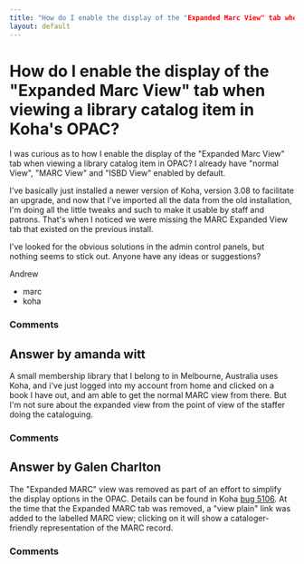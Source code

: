 ```yaml
---
title: "How do I enable the display of the "Expanded Marc View" tab when viewing a library catalog item in Koha's OPAC?"
layout: default
---
```

How do I enable the display of the "Expanded Marc View" tab when viewing a library catalog item in Koha's OPAC?
=====================
I was curious as to how I enable the display of the "Expanded Marc View"
tab when viewing a library catalog item in OPAC? I already have "normal
View", "MARC View" and "ISBD View" enabled by default.

I've basically just installed a newer version of Koha, version 3.08 to
facilitate an upgrade, and now that I've imported all the data from the
old installation, I'm doing all the little tweaks and such to make it
usable by staff and patrons. That's when I noticed we were missing the
MARC Expanded View tab that existed on the previous install.

I've looked for the obvious solutions in the admin control panels, but
nothing seems to stick out. Anyone have any ideas or suggestions?

Andrew

<ul class="tags"><li class="tag">marc</li><li class="tag">koha</li></ul>

### Comments ###


Answer by amanda witt
----------------
A small membership library that I belong to in Melbourne, Australia uses
Koha, and i've just logged into my account from home and clicked on a
book I have out, and am able to get the normal MARC view from there. But
I'm not sure about the expanded view from the point of view of the
staffer doing the cataloguing.

### Comments ###

Answer by Galen Charlton
----------------
The "Expanded MARC" view was removed as part of an effort to simplify
the display options in the OPAC. Details can be found in Koha [bug
5106](http://bugs.koha-community.org/bugzilla3/show_bug.cgi?id=5106). At
the time that the Expanded MARC tab was removed, a "view plain" link was
added to the labelled MARC view; clicking on it will show a
cataloger-friendly representation of the MARC record.

### Comments ###

